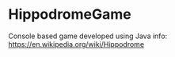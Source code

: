 # HippodromeGame

Console based game developed using Java 
info: https://en.wikipedia.org/wiki/Hippodrome
